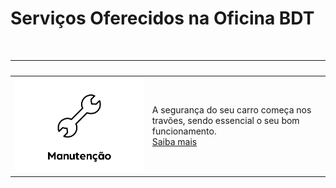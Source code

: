 # Serviços Oferecidos na Oficina BDT

&nbsp;

| &nbsp;                                        | &nbsp;                                                                                                                                                            |
|-----------------------------------------------|-------------------------------------------------------------------------------------------------------------------------------------------------------------------|
| ![travoes](../../static/img/i_manutencao.png) | A segurança do seu carro começa nos travões, sendo essencial o seu bom funcionamento.<br/>[Saiba mais](https://bernardofr71.github.io/site_ADC/servicos_travoes/) | 
